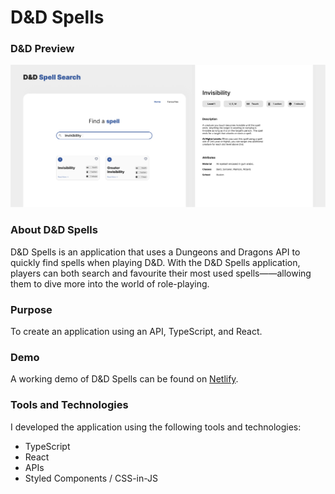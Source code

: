 # D&D Spells

### D&D Preview

![DND Spell Search](https://github.com/rachelleagarcia/dnd-spells-ts-react/blob/main/public/images/dnd-spells.jpg?raw=true 'DND Spell Search Preview')

### About D&D Spells

D&D Spells is an application that uses a Dungeons and Dragons API to quickly find spells when playing D&D. With the D&D Spells application, players can both search and favourite their most used spells——allowing them to dive more into the world of role-playing.

### Purpose

To create an application using an API, TypeScript, and React.

### Demo

A working demo of D&D Spells can be found on [Netlify](https://dndspells.netlify.app/).

### Tools and Technologies

I developed the application using the following tools and technologies:

- TypeScript
- React
- APIs
- Styled Components / CSS-in-JS
